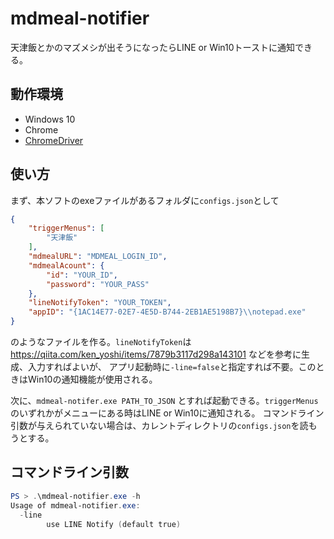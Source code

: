 # mdmeal-notifier
天津飯とかのマズメシが出そうになったらLINE or Win10トーストに通知できる。

## 動作環境
- Windows 10
- Chrome
- [ChromeDriver](https://chromedriver.chromium.org/)

## 使い方
まず、本ソフトのexeファイルがあるフォルダに`configs.json`として
``` json
{
	"triggerMenus": [
		"天津飯"
	],
	"mdmealURL": "MDMEAL_LOGIN_ID",
	"mdmealAcount": {
		"id": "YOUR_ID",
		"password": "YOUR_PASS"
	},
	"lineNotifyToken": "YOUR_TOKEN",
	"appID": "{1AC14E77-02E7-4E5D-B744-2EB1AE5198B7}\\notepad.exe"
}
```
のようなファイルを作る。`lineNotifyToken`は https://qiita.com/ken_yoshi/items/7879b3117d298a143101 などを参考に生成、入力すればよいが、
アプリ起動時に`-line=false`と指定すれば不要。このときはWin10の通知機能が使用される。

次に、`mdmeal-notifer.exe PATH_TO_JSON` とすれば起動できる。`triggerMenus`のいずれかがメニューにある時はLINE or Win10に通知される。
コマンドライン引数が与えられていない場合は、カレントディレクトリの`configs.json`を読もうとする。

## コマンドライン引数
``` ps1
PS > .\mdmeal-notifier.exe -h 
Usage of mdmeal-notifier.exe:
  -line
        use LINE Notify (default true)
```
